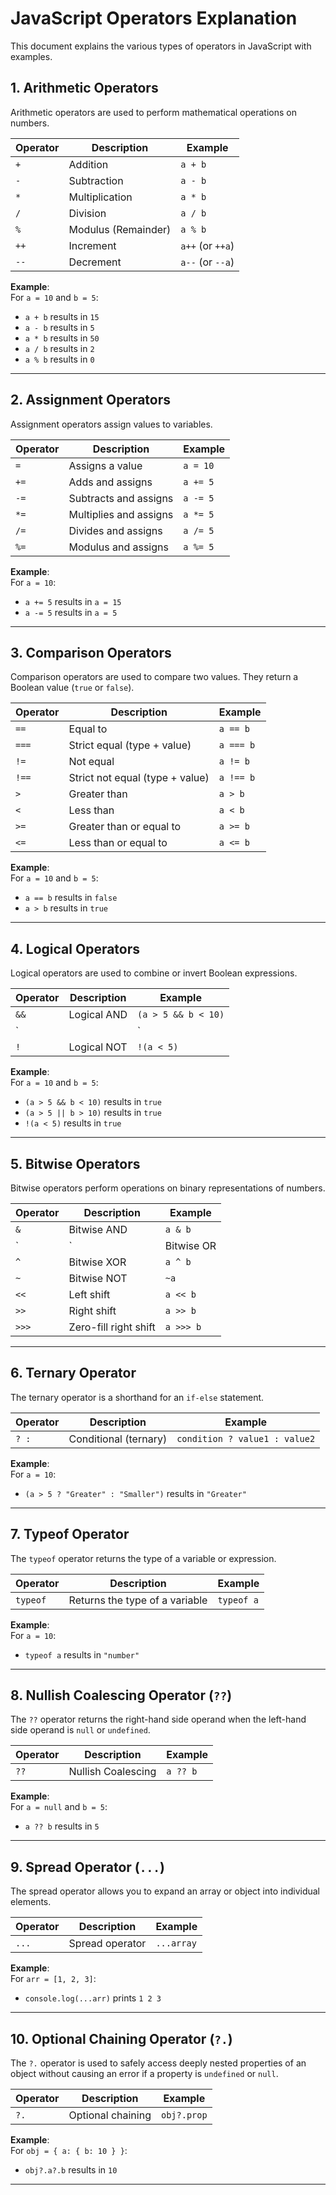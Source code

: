 # JavaScript Operators Explanation

This document explains the various types of operators in JavaScript with examples.

## 1. Arithmetic Operators

Arithmetic operators are used to perform mathematical operations on numbers.

| Operator | Description                    | Example      |
|----------|--------------------------------|--------------|
| `+`      | Addition                       | `a + b`      |
| `-`      | Subtraction                    | `a - b`      |
| `*`      | Multiplication                 | `a * b`      |
| `/`      | Division                       | `a / b`      |
| `%`      | Modulus (Remainder)            | `a % b`      |
| `++`     | Increment                      | `a++` (or `++a`) |
| `--`     | Decrement                      | `a--` (or `--a`) |

**Example**:  
For `a = 10` and `b = 5`:  

- `a + b` results in `15`  
- `a - b` results in `5`  
- `a * b` results in `50`  
- `a / b` results in `2`  
- `a % b` results in `0`

---

## 2. Assignment Operators

Assignment operators assign values to variables.

| Operator | Description                      | Example      |
|----------|----------------------------------|--------------|
| `=`      | Assigns a value                  | `a = 10`     |
| `+=`     | Adds and assigns                 | `a += 5`     |
| `-=`     | Subtracts and assigns            | `a -= 5`     |
| `*=`     | Multiplies and assigns           | `a *= 5`     |
| `/=`     | Divides and assigns              | `a /= 5`     |
| `%=`     | Modulus and assigns              | `a %= 5`     |

**Example**:  
For `a = 10`:  

- `a += 5` results in `a = 15`  
- `a -= 5` results in `a = 5`

---

## 3. Comparison Operators

Comparison operators are used to compare two values. They return a Boolean value (`true` or `false`).

| Operator | Description                      | Example      |
|----------|----------------------------------|--------------|
| `==`     | Equal to                        | `a == b`     |
| `===`    | Strict equal (type + value)      | `a === b`    |
| `!=`     | Not equal                       | `a != b`     |
| `!==`    | Strict not equal (type + value)  | `a !== b`    |
| `>`      | Greater than                    | `a > b`      |
| `<`      | Less than                       | `a < b`      |
| `>=`     | Greater than or equal to        | `a >= b`     |
| `<=`     | Less than or equal to           | `a <= b`     |

**Example**:  
For `a = 10` and `b = 5`:  

- `a == b` results in `false`  
- `a > b` results in `true`  

---

## 4. Logical Operators

Logical operators are used to combine or invert Boolean expressions.

| Operator | Description                      | Example                   |
|----------|----------------------------------|---------------------------|
| `&&`     | Logical AND                      | `(a > 5 && b < 10)`       |
| `||`     | Logical OR                       | `(a > 5 || b > 10)`       |
| `!`      | Logical NOT                      | `!(a < 5)`                |

**Example**:  
For `a = 10` and `b = 5`:  

- `(a > 5 && b < 10)` results in `true`  
- `(a > 5 || b > 10)` results in `true`  
- `!(a < 5)` results in `true`

---

## 5. Bitwise Operators

Bitwise operators perform operations on binary representations of numbers.

| Operator | Description                      | Example      |
|----------|----------------------------------|--------------|
| `&`      | Bitwise AND                      | `a & b`      |
| `|`      | Bitwise OR                       | `a | b`      |
| `^`      | Bitwise XOR                      | `a ^ b`      |
| `~`      | Bitwise NOT                      | `~a`         |
| `<<`     | Left shift                       | `a << b`     |
| `>>`     | Right shift                      | `a >> b`     |
| `>>>`    | Zero-fill right shift            | `a >>> b`    |

---

## 6. Ternary Operator

The ternary operator is a shorthand for an `if-else` statement.

| Operator | Description                      | Example                     |
|----------|----------------------------------|-----------------------------|
| `? :`    | Conditional (ternary)            | `condition ? value1 : value2` |

**Example**:  
For `a = 10`:  

- `(a > 5 ? "Greater" : "Smaller")` results in `"Greater"`

---

## 7. Typeof Operator

The `typeof` operator returns the type of a variable or expression.

| Operator | Description                      | Example         |
|----------|----------------------------------|-----------------|
| `typeof` | Returns the type of a variable   | `typeof a`      |

**Example**:  
For `a = 10`:  

- `typeof a` results in `"number"`

---

## 8. Nullish Coalescing Operator (`??`)

The `??` operator returns the right-hand side operand when the left-hand side operand is `null` or `undefined`.

| Operator | Description                      | Example          |
|----------|----------------------------------|------------------|
| `??`     | Nullish Coalescing               | `a ?? b`         |

**Example**:  
For `a = null` and `b = 5`:

- `a ?? b` results in `5`

---

## 9. Spread Operator (`...`)

The spread operator allows you to expand an array or object into individual elements.

| Operator | Description                      | Example          |
|----------|----------------------------------|------------------|
| `...`    | Spread operator                  | `...array`       |

**Example**:  
For `arr = [1, 2, 3]`:  

- `console.log(...arr)` prints `1 2 3`

---

## 10. Optional Chaining Operator (`?.`)

The `?.` operator is used to safely access deeply nested properties of an object without causing an error if a property is `undefined` or `null`.

| Operator | Description                      | Example          |
|----------|----------------------------------|------------------|
| `?.`     | Optional chaining                | `obj?.prop`      |

**Example**:  
For `obj = { a: { b: 10 } }`:

- `obj?.a?.b` results in `10`

---